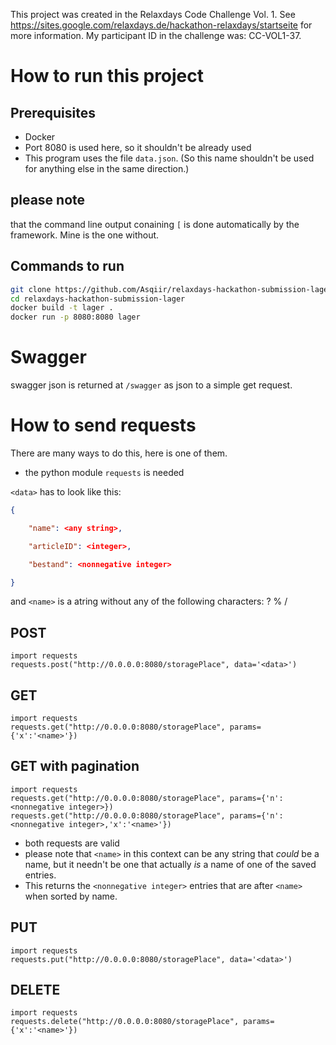 This project was created in the Relaxdays Code Challenge Vol. 1. See https://sites.google.com/relaxdays.de/hackathon-relaxdays/startseite for more information. My participant ID in the challenge was: CC-VOL1-37.

# How to run this project

## Prerequisites

* Docker
* Port 8080 is used here, so it shouldn't be already used
* This program uses the file `data.json`. (So this name shouldn't be used for anything else in the same direction.)

## please note

that the command line output conaining `[` is done automatically by the framework. Mine is the one without.

## Commands to run

```bash
git clone https://github.com/Asqiir/relaxdays-hackathon-submission-lager.git
cd relaxdays-hackathon-submission-lager
docker build -t lager .
docker run -p 8080:8080 lager
```

# Swagger

swagger json is returned at `/swagger` as json to a simple get request.

# How to send requests 

There are many ways to do this, here is one of them.

* the python module `requests` is needed

`<data>` has to look like this:
```json
{

	"name": <any string>,

	"articleID": <integer>,

	"bestand": <nonnegative integer>

}
```

and `<name>` is a atring without any of the following characters: ? % /


## POST
```python3
import requests
requests.post("http://0.0.0.0:8080/storagePlace", data='<data>')
```
## GET
```python3
import requests
requests.get("http://0.0.0.0:8080/storagePlace", params={'x':'<name>'})
```

## GET with pagination

```python3
import requests
requests.get("http://0.0.0.0:8080/storagePlace", params={'n':<nonnegative integer>})
requests.get("http://0.0.0.0:8080/storagePlace", params={'n':<nonnegative integer>,'x':'<name>'})
```

* both requests are valid 
* please note that `<name>` in this context can be any string that *could* be a name, but it needn't be one that actually *is* a name of one of the saved entries.
* This returns the `<nonnegative integer>` entries that are after `<name>` when sorted by name.


## PUT
```python3
import requests
requests.put("http://0.0.0.0:8080/storagePlace", data='<data>')
```

## DELETE
```python3
import requests
requests.delete("http://0.0.0.0:8080/storagePlace", params={'x':'<name>'})
```

